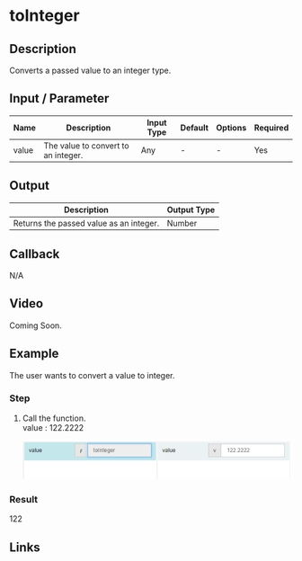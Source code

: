 # toInteger  

## Description

Converts a passed value to an integer type.

## Input / Parameter

| Name | Description | Input Type | Default | Options | Required |
| ------ | ------ | ------ | ------ | ------ | ------ |
| value | The value to convert to an integer. | Any | - | - | Yes |

## Output

| Description | Output Type |
| ------ | ------ |
| Returns the passed value as an integer. | Number |

## Callback

N/A

## Video

Coming Soon.

<!-- Format: [![Video]({image-path}?raw=true)]({url-link}) -->

## Example

The user wants to convert a value to integer.

### Step

1. Call the function.
   <br>
   value : 122.2222

   ![](../../../../document/function/Conversion/toInteger/toInteger-step-1.png?raw=true)
 
### Result

122


## Links